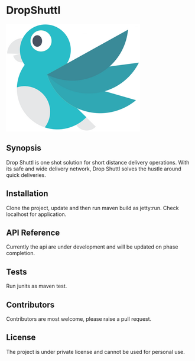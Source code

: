# DropShuttl 

![alt text](https://github.com/avidevelops/DropShuttl/blob/LandingPage/src/main/webapp/assets/img/freeze/Slides/hand-freeze2.png) 
## Synopsis

Drop Shuttl is one shot solution for short distance delivery operations. With its safe and wide delivery network, Drop Shuttl solves the hustle around quick deliveries.

## Installation

Clone the project, update and then run maven build as jetty:run.
Check localhost for application.

## API Reference

Currently the api are under development and will be updated on phase completion.

## Tests

Run junits as maven test.

## Contributors

Contributors are most welcome, please raise a pull request.

## License

The project is under private license and cannot be used for personal use.
